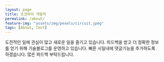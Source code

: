 ```yaml
---
layout: page
title: 초코파이 개발자
permalink: /about/
feature-img: "assets/img/pexels/circuit.jpeg"
tags: [About, Test]
---
```



도전적인 일에 관심이 많고 새로운 일을 즐기고 있습니다. 
피드백을 받고 더 정확한 정보를 얻기 위해 기술블로그를 운영하고 있습니다.
빠른 시일내에 댓글기능을 추가하도록 하겠습니다.
많은 피드백 부탁드립니다.




 
